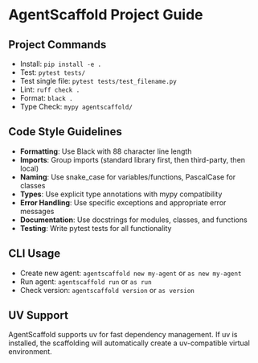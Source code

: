 # AgentScaffold Project Guide

## Project Commands
- Install: `pip install -e .`
- Test: `pytest tests/`
- Test single file: `pytest tests/test_filename.py`
- Lint: `ruff check .`
- Format: `black .`
- Type Check: `mypy agentscaffold/`

## Code Style Guidelines
- **Formatting**: Use Black with 88 character line length
- **Imports**: Group imports (standard library first, then third-party, then local)
- **Naming**: Use snake_case for variables/functions, PascalCase for classes
- **Types**: Use explicit type annotations with mypy compatibility
- **Error Handling**: Use specific exceptions and appropriate error messages
- **Documentation**: Use docstrings for modules, classes, and functions
- **Testing**: Write pytest tests for all functionality

## CLI Usage
- Create new agent: `agentscaffold new my-agent` or `as new my-agent`
- Run agent: `agentscaffold run` or `as run`
- Check version: `agentscaffold version` or `as version`

## UV Support
AgentScaffold supports uv for fast dependency management. If uv is installed, the scaffolding will automatically create a uv-compatible virtual environment.